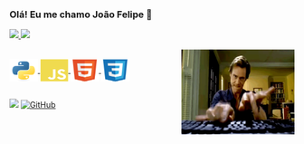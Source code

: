 ### Olá! Eu me chamo João Felipe 👋

<!--
**felipegt56/felipegt56** is a ✨ _special_ ✨ repository because its `README.md` (this file) appears on your GitHub profile.

Here are some ideas to get you started:

- 🔭 I’m currently working on ...
- 🌱 I’m currently learning ...
- 👯 I’m looking to collaborate on ...
- 🤔 I’m looking for help with ...
- 💬 Ask me about ...
- 📫 How to reach me: ...
- 😄 Pronouns: ...
- ⚡ Fun fact: ...
-->

<div>
  <a href="https://github.com/felipegt56">
  <img height = "180em" src = "https://github-readme-stats.vercel.app/api?username=felipegt56&show_icons=true&theme=dark"/>
    <img height = "180em" src = "https://github-readme-stats.vercel.app/api/top-langs/?username=felipegt56&hide=c&layout=compact&theme=chartreuse-dark" />
</div>
  
<div><br>
  <img src="/imagem.gif" align="right" height="150" width="200"/>
 </div>
 
<div style="display: inline_block"><br>
  <img align="center" alt="Felipe-Python" height="40" width="50" src="https://raw.githubusercontent.com/devicons/devicon/master/icons/python/python-original.svg">
  <img align="center" alt="Felipe-Js" height="40" width="50" src="https://raw.githubusercontent.com/devicons/devicon/master/icons/javascript/javascript-plain.svg">
  <img align="center" alt="Felipe-HTML" height="40" width="50" src="https://raw.githubusercontent.com/devicons/devicon/master/icons/html5/html5-original.svg">
  <img align="center" alt="Felipe-CSS" height="40" width="50" src="https://raw.githubusercontent.com/devicons/devicon/master/icons/css3/css3-original.svg">
</div>
  
  ##
 
<div> 
  <a href="https://www.linkedin.com/in/jo%C3%A3o-felipe-dos-santos-lima-7728081ba/" target="_blank"><img src="https://img.shields.io/badge/-LinkedIn-%230077B5?style=for-the-badge&logo=linkedin&logoColor=white" target="_blank"></a> 
  <a href="https://github.com/felipegt56"><img src="https://img.shields.io/github/followers/jeelpatel1612.svg?label=GitHub&style=social" alt="GitHub"></a>
</div>
